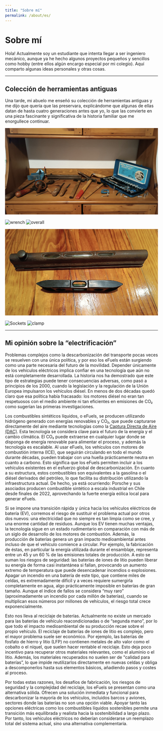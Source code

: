 ```yaml
---
title: "Sobre mí"
permalink: /about/es/
---
```


# Sobre mí
Hola!
Actualmente soy un estudiante que intenta llegar a ser ingeniero mecánico, aunque ya he hecho algunos proyectos pequeños y sencillos como hobby (entre ellos algún encargo especial por mi colegio). Aquí comparto algunas ideas personales y otras cosas.

---

## Colección de herramientas antiguas
Una tarde, mi abuelo me enseñó su colección de herramientas antiguas y me dijo que quería que las preservara, explicándome que algunas de ellas datan de hasta cuatro generaciones antes que yo, lo que las convierte en una pieza fascinante y significativa de la historia familiar que me enorgullece continuar.

![Tool_collection](../assets/other/Tools6.jpg)

<img src="{{ site.baseurl }}/assets/other/Tools1.jpg" alt="wrench" width="400"> <img src="{{ site.baseurl }}/assets/other/Tools2.jpg" alt="overall" width="400">

![Leveler](../assets/other/Tools4.jpg)

<img src="{{ site.baseurl }}/assets/other/Tools5.jpg" alt="Sockets" width="400"> <img src="{{ site.baseurl }}/assets/other/Tools3.jpg" alt="clamp" width="400">

---

## Mi opinión sobre la “electrificación”

Problemas complejos como la descarbonización del transporte pocas veces se resuelven con una única política, y por eso los eFuels están surgiendo como una parte necesaria del futuro de la movilidad. Depender únicamente de los vehículos eléctricos implica confiar en una tecnología que aún no está completamente desarrollada. La historia nos ha demostrado que este tipo de estrategias puede tener consecuencias adversas, como pasó a principios de los 2000, cuando la legislación y la regulación de la Unión Europea impulsaron los vehículos diésel. En menos de dos décadas quedó claro que esa política había fracasado: los motores diésel no eran tan respetuosos con el medio ambiente ni tan eficientes en emisiones de CO₂ como sugerían las primeras investigaciones.

Los combustibles sintéticos líquidos, o eFuels, se producen utilizando hidrógeno generado con energías renovables y CO₂, que puede capturarse directamente del aire mediante tecnologías como la <a href="https://newsroom.porsche.com/en/2023/sustainability/porsche-direct-air-capture-iaa-fighting-climate-change-with-important-new-technology-33646.html" target="_blank" rel="noopener noreferrer">Captura Directa de Aire (DAC)</a>. Esta tecnología se considera clave para el futuro de la energía y el cambio climática. El CO₂ puede extraerse en cualquier lugar donde se disponga de energía renovable para alimentar el proceso, y además la tecnología es escalable. Al usar eFuels, los vehículos con motores de combustión interna (ICE), que seguirán circulando en todo el mundo durante décadas, pueden trabajar con una huella prácticamente neutra en cuanto a carbono. Esto significa que los eFuels permiten incluir a los vehículos existentes en el esfuerzo global de descarbonización. En cuanto a su estructura, estos combustibles son equivalentes a la gasolina o el diésel derivados del petróleo, lo que facilita su distribución utilizando la infraestructura actual. De hecho, ya está ocurriendo: Porsche y sus asociados producen combustible sintético a escala industrial en Chile desde finales de 2022, aprovechando la fuerte energía eólica local para generar eFuels.

Si se impone una transición rápida y única hacia los vehículos eléctricos de batería (EV), corremos el riesgo de sustituir el problema actual por otros dos nuevos: una electricidad que no siempre es tan limpia como se cree, y una enorme cantidad de residuos. Aunque los EV tienen muchas ventajas, la tecnología sigue en un estado rudimentario en comparación con más de un siglo de desarrollo de los motores de combustión. Además, la producción de baterías genera un gran impacto medioambiental antes incluso de que el vehículo comience a circular. Por ejemplo, la fabricación de éstas, en particular la energía utilizada durante el ensamblaje, representa entre un 45 y un 60 % de las emisiones totales de producción. A esto se suman los riesgos de seguridad: las baterías de iones de litio pueden liberar su energía de forma casi instantánea si fallan, provocando un aumento extremo de temperatura que puede desencadenar incendios o explosiones. Apagar un incendio en una batería de este tipo, que contiene miles de celdas, es extremadamente difícil y a veces requiere sumergirla completamente en agua, algo prácticamente imposible en baterías de gran tamaño. Aunque el índice de fallos se considera “muy raro” (aproximadamente un incendio por cada millón de baterías), cuando se multiplican esos números por millones de vehículos, el riesgo total crece exponencialmente.

Esto nos lleva al reciclaje de baterías. Actualmente no existe un mercado para las baterías de vehículo reacondicionadas o de “segunda mano”, por lo que todo el impacto medioambiental de su producción recae sobre el propio vehículo. El reciclaje de baterías de iones de litio es complejo, pero el mayor problema suele ser económico. Por ejemplo, las baterías de fosfato de hierro y litio (LFP) no contienen metales de alto valor como el cobalto o el níquel, que suelen hacer rentable el reciclaje. Esto deja poco incentivo para recuperar otros materiales relevantes, como el aluminio o el litio. Además, los materiales recuperados no suelen ser de "calidad para baterías”, lo que impide reutilizarlos directamente en nuevas celdas y obliga a descomponerlos hasta sus elementos básicos, añadiendo pasos y costes al proceso.

Por todas estas razones, los desafíos de fabricación, los riesgos de seguridad y la complejidad del reciclaje, los eFuels se presentan como una alternativa sólida. Ofrecen una solución inmediata y funcional para descarbonizar la mayoría de los vehículos, incluidos barcos y aviones, sectores donde las baterías no son una opción viable. Apoyar tanto las opciones eléctricas como los combustibles líquidos sostenibles permite una transición más equilibrada y realista hacia la sostenibilidad a largo plazo. Por tanto, los vehículos eléctricos no deberían considerarse un reemplazo total del sistema actual, sino una alternativa complementaria.
